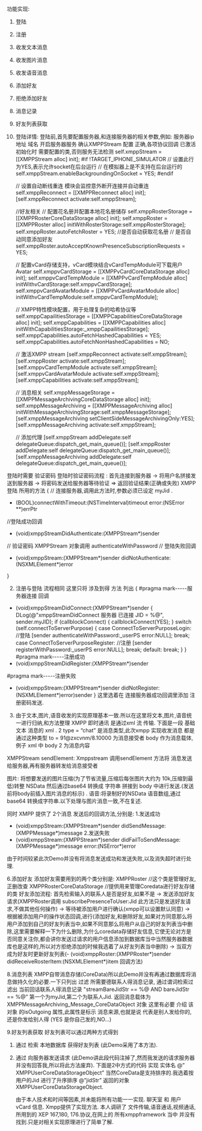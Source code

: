 功能实现:

1.	登陆
2.	注册
3.	收发文本消息
4.	收发图片消息
5.	收发语音消息
6.	添加好友
7.	拒绝添加好友
8.	消息记录
9.	好友列表获取


1.	登陆详情:
登陆前,首先要配置服务器,和连接服务器的相关参数,例如:
	服务器ip地址
	域名
	开启服务器服务
确认XMPPStream 配置 正确,各项协议回调 已激活
初始化时 需要配置的类,否则服务无法检测
    self.xmppStream = [[XMPPStream alloc] init];
#if !TARGET_IPHONE_SIMULATOR
    // 设置此行为YES,表示允许socket在后台运行
    // 在模拟器上是不支持在后台运行的
    self.xmppStream.enableBackgroundingOnSocket = YES;
#endif

    // 设置自动断线重连 模块会监控意外断开连接并自动重连
    self.xmppReconnect = [[XMPPReconnect alloc] init];
    [self.xmppReconnect activate:self.xmppStream];

    //好友相关
    // 配置花名册并配置本地花名册储存
    self.xmppRosterStorage = [[XMPPRosterCoreDataStorage alloc] init];
    self.xmppRoster =
        [[XMPPRoster alloc] initWithRosterStorage:self.xmppRosterStorage];
    self.xmppRoster.autoFetchRoster = YES; //是否自动获取花名册
    // 是否自动同意添加好友
    self.xmppRoster.autoAcceptKnownPresenceSubscriptionRequests = YES;

    // 配置vCard存储支持，vCard模块结合vCardTempModule可下载用户Avatar
    self.xmppvCardStorage = [[XMPPvCardCoreDataStorage alloc] init];
    self.xmppvCardTempModule =
        [[XMPPvCardTempModule alloc] initWithvCardStorage:self.xmppvCardStorage];
    self.xmppvCardAvatarModule = [[XMPPvCardAvatarModule alloc]
        initWithvCardTempModule:self.xmppvCardTempModule];

    // XMPP特性模块配置，用于处理复杂的哈希协议等
    self.xmppCapailitiesStorage = [[XMPPCapabilitiesCoreDataStorage alloc] init];
    self.xmppCapabilities = [[XMPPCapabilities alloc]
        initWithCapabilitiesStorage:_xmppCapailitiesStorage];
    self.xmppCapabilities.autoFetchHashedCapabilities = YES;
    self.xmppCapabilities.autoFetchNonHashedCapabilities = NO;

    // 激活XMPP stream
    [self.xmppReconnect activate:self.xmppStream];
    [self.xmppRoster activate:self.xmppStream];
    [self.xmppvCardTempModule activate:self.xmppStream];
    [self.xmppvCardAvatarModule activate:self.xmppStream];
    [self.xmppCapabilities activate:self.xmppStream];

    // 消息相关
    self.xmppMessageStorage = [[XMPPMessageArchivingCoreDataStorage alloc] init];
    self.xmppMessageArchiving = [[XMPPMessageArchiving alloc]
        initWithMessageArchivingStorage:self.xmppMessageStorage];
    [self.xmppMessageArchiving setClientSideMessageArchivingOnly:YES];
    [self.xmppMessageArchiving activate:self.xmppStream];

    // 添加代理
    [self.xmppStream addDelegate:self delegateQueue:dispatch_get_main_queue()];
    [self.xmppRoster addDelegate:self delegateQueue:dispatch_get_main_queue()];
    [self.xmppMessageArchiving addDelegate:self
                             delegateQueue:dispatch_get_main_queue()];

登陆时需要 验证密码
登陆时验证密码流程 : 首先连接到服务器  -> 将用户名拼接发送到服务器 -> 将密码发送给服务器等待验证
⇒	返回验证结果(正确或失败)
XMPP登陆 所用的方法 
{
// 连接服务器,调用此方法时,参数必须已设定 myJid .
-	(BOOL)connectWithTimeout:(NSTimeInterval)timeout error:(NSError **)errPtr

//登陆成功回调
-	(void)xmppStreamDidAuthenticate:(XMPPStream*)sender

// 验证密码 XMPPStream 对象调用
authenticateWithPassword 
// 登陆失败回调
- (void)xmppStream:(XMPPStream*)sender didNotAuthenticate:(NSXMLElement*)error

} 

2.	注册与登陆 流程相同 这里只将 涉及到得 方法 列出
{
#pragma mark-----服务器连接 回调
- (void)xmppStreamDidConnect:(XMPPStream*)sender
{
    DLog(@"xmppStreamDidConnect 服务器 已连接 JID = %@", sender.myJID);
    if (callblockConnect) {
        callblockConnect(YES);
    }
    switch (self.connectToServerPurpose) {
    case ConnectToServerPurposeLogin: //登陆
        [sender authenticateWithPassword:_userPS error:NULL];
        break;
    case ConnectToServerPurposeRegister: //注册
        [sender registerWithPassword:_userPS error:NULL];
        break;
    default:
        break;
    }
}
#pragma mark-----注册成功
-	(void)xmppStreamDidRegister:(XMPPStream*)sender

#pragma mark-----注册失败
- (void)xmppStream:(XMPPStream*)sender didNotRegister:(NSXMLElement*)error)sender
}
	这里选着在 连接服务器成功回调里添加 注册密码发送.

3.	由于文本,图片,语音收发的实现原理基本一致.所以在这里将文本,图片,语音统一进行归纳,和方法整理
XMPP  即时通讯 是通过xml 流 传输. 下面是一段 基础文本 消息的 xml .
<message type="chat" to="97@zxcvbnm/8.100000"><body>2</body></message>
type = “chat” 是消息类型,此次xmpp 实现收发消息 都是通过这种类型 
to = 91@zxcvnm/8.10000 为消息接受者
body 作为消息载体,例子 xml 中 body 2 为消息内容

XMPPStream sendElement:
Xmppstream 调用sendElement 方法将 消息发送给服务器,再有服务器转发给消息接受者

图片: 将想要发送的图片压缩(为了节省流量,压缩后每张图片大约为 10k,压缩到最低)转整 NSData
然后通过base64 转换成 字符串 拼接到 body 中进行发送.(发送前将body前插入图片消息的标示)
.
语音:将录制好的NSData 语音数组,通过base64 转换成字符串.以下处理与图片消息一致,不在复述. 

同时 XMPP 提供了 2个消息 发送后的回调方法,分别是:
1.发送成功
- (void)xmppStream:(XMPPStream*)sender didSendMessage:(XMPPMessage*)message
2.发送失败
- (void)xmppStream:(XMPPStream*)sender
    didFailToSendMessage:(XMPPMessage*)message
                   error:(NSError*)error

由于时间较紧此次Demo并没有将消息发送成功和发送失败,以及消失超时进行处理.


6.添加好友
	添加好友需要用到的两个类分别是:
XMPPRoster	//这个类是管理好友,正删改查
XMPPRosterCoreDataStorage //提供用来管理Coredata进行好友存储的类
好友添加流程:
	首先检索输入的联系人是否是好友,如果不是 -> 发送添加好友请求(XMPPRoster调用 subscribePresenceToUser:Jid 此方法只是发送好友请求,不做其他任何操作) -> 等待被添加用户进行确认(xmpp可以设置默认同意) ->
根据被添加用户的操作状态回调,进行(添加好友,和删除好友,如果对方同意那么将用户添加到自己的好友列表当中,如果不同意那么将用户从自己的好友列表当中删除,这里需要解释一下为什么删除,为什么coredata存储好友信息,它使无论对方是否同意关注你,都会讲你发送过请求的用户信息添加到数据库当中当然服务器数据库也是这样的,所以对方拒绝添加的时候我选着了从好友列表当中删除) -> 当双方成为好友时更新好友列表(- (void)xmppRoster:(XMPPRoster*)sender
didReceiveRosterItem:(NSXMLElement*)item 回调方法)

8.消息列表
	XMPP自带消息存储(CoreData)所以此Demo并没有再通过数据库将消息做持久化的必要.一下只列出 过滤 所需要德联系人得消息记录,
通过谓词检索过滤出 当前回话联系人得消息记录
"streamBareJidStr == %@ AND bareJidStr == %@”
第一个为myJid,第二个为联系人Jid.
返回消息载体为XMPPMessageArchiving_Message_CoreDataObject 对象
这里有必要 介绍 该对象 的isOutgoing 属性,此属性是标示 消息来源,也就是说 代表是别人发给你的,还是你发给别人得 (YES 是你自己发的,NO…)

9.好友列表获取
好友列表可以通过两种方式得到
1.	通过 检索 本地数据库 获得好友列表 (此Demo采用了本方法).
2.	通过 向服务器发送请求 (此Demo讲此段代码注掉了,然而我发送的请求服务器并没有回答我,所以将此方法废弃).
下面是2中方式的代码 实现
 实体名 @” XMPPUserCoreDataStorageObject”
当然CoreData是支持排序的.我选着按 用户的Jid 进行了升序排序
@”jidStr”
返回的对象XMPPUserCoreDataStorageObject.


	由于本人技术和时间等因素,并未能将所有功能一一实现.
聊天室 和 用户 vCard 信息. Xmpp提供了实现方法.
	本人调研了 文件传输,语音通话,视频通话,所用到的 XEP 167,180, 176.协议,在网上的 所有xmppframework 当中 并没有找到.只是对相关实现原理进行了简单了解.

